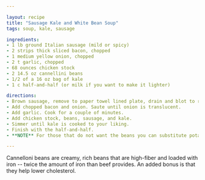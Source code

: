 ```yaml
---

layout: recipe
title: "Sausage Kale and White Bean Soup"
tags: soup, kale, sausage

ingredients:
- 1 lb ground Italian sausage (mild or spicy)
- 2 strips thick sliced bacon, chopped
- 1 medium yellow onion, chopped
- 2 t garlic, chopped
- 68 ounces chicken stock
- 2 14.5 oz cannellini beans
- 1/2 of a 16 oz bag of kale
- 1 c half-and-half (or milk if you want to make it lighter)

directions:
- Brown sausage, remove to paper towel lined plate, drain and blot to remove excess grease. Remove any remaining sausage grease.
- Add chopped bacon and onion. Saute until onion is translucent.
- Add garlic. Cook for a couple of minutes.
- Add chicken stock, beans, sausage, and kale.
- Simmer until kale is cooked to your liking.
- Finish with the half-and-half.
- **NOTE** For those that do not want the beans you can substitute potatoes.

---
```


Cannelloni beans are creamy, rich beans that are high-fiber and loaded with iron -- twice the amount of iron than beef provides. An added bonus is that they help lower cholesterol.